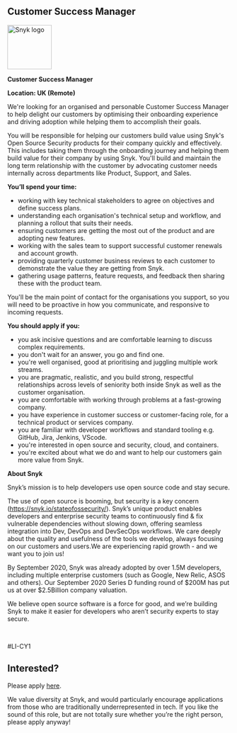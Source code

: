 Customer Success Manager 
---

<img src="https://res.cloudinary.com/snyk/image/upload/v1537345894/press-kit/brand/logo-black.png" width="100" alt="Snyk logo" />

<p><strong>Customer Success Manager</strong></p>
<p><strong>Location: UK (Remote)</strong></p>
<p><span style="font-weight: 400;">We're looking for an organised and personable Customer Success Manager to help delight our customers by optimising their onboarding experience and driving adoption while helping them to accomplish their goals.&nbsp;</span></p>
<p><span style="font-weight: 400;">You will be responsible for helping our customers build value using Snyk's Open Source Security products for their company quickly and effectively. This includes taking them through the onboarding journey and helping them build value for their company by using Snyk. You'll build and maintain the long term relationship with the customer by advocating customer needs internally across departments like Product, Support, and Sales.&nbsp;</span></p>
<p><strong>You’ll spend your time:</strong></p>
<ul>
<li style="font-weight: 400;"><span style="font-weight: 400;">working with key technical stakeholders to agree on objectives and define success plans.&nbsp;</span></li>
<li style="font-weight: 400;"><span style="font-weight: 400;">understanding each organisation's technical setup and workflow, and planning a rollout that suits their needs.&nbsp;</span></li>
<li style="font-weight: 400;"><span style="font-weight: 400;">ensuring customers are getting the most out of the product and are adopting new features.</span></li>
<li style="font-weight: 400;"><span style="font-weight: 400;">working with the sales team to support successful customer renewals and account growth.&nbsp;</span></li>
<li style="font-weight: 400;"><span style="font-weight: 400;">providing quarterly customer business reviews to each customer to demonstrate the value they are getting from Snyk.&nbsp;</span></li>
<li style="font-weight: 400;"><span style="font-weight: 400;">gathering usage patterns, feature requests, and feedback then sharing these with the product team.&nbsp;</span></li>
</ul>
<p><span style="font-weight: 400;">You'll be the main point of contact for the organisations you support, so you will need to be proactive in how you communicate, and responsive to incoming requests.&nbsp;</span></p>
<p><strong>You should apply if you:</strong></p>
<ul>
<li style="font-weight: 400;"><span style="font-weight: 400;">you ask incisive questions and are comfortable learning to discuss complex requirements.&nbsp;</span></li>
<li style="font-weight: 400;"><span style="font-weight: 400;">you don't wait for an answer, you go and find one.&nbsp;</span></li>
<li style="font-weight: 400;"><span style="font-weight: 400;">you're well organised, good at prioritising and juggling multiple work streams.&nbsp;</span></li>
<li style="font-weight: 400;"><span style="font-weight: 400;">you are pragmatic, realistic, and you build strong, respectful relationships across levels of seniority both inside Snyk as well as the customer organisation.&nbsp;</span></li>
<li style="font-weight: 400;"><span style="font-weight: 400;">you are comfortable with working through problems at a fast-growing company.&nbsp;</span></li>
<li style="font-weight: 400;"><span style="font-weight: 400;">you have experience in customer success or customer-facing role, for a technical product or services company.&nbsp;</span></li>
<li style="font-weight: 400;"><span style="font-weight: 400;">you are familiar with developer workflows and standard tooling e.g. GitHub, Jira, Jenkins, VScode.</span></li>
<li style="font-weight: 400;"><span style="font-weight: 400;">you're interested in open source and security, cloud, and containers.&nbsp;</span></li>
<li style="font-weight: 400;"><span style="font-weight: 400;">you're excited about what we do and want to help our customers gain more value from Snyk.</span></li>
</ul>
<p><strong>About Snyk</strong></p>
<p>Snyk’s mission is to help developers use open source code and stay secure.</p>
<p>The use of open source is booming, but security is a key concern (<a class="c-link" href="https://snyk.io/stateofossecurity/" target="_blank" data-stringify-link="https://snyk.io/stateofossecurity/" data-sk="tooltip_parent">https://snyk.io/stateofossecurity/</a>). Snyk’s unique product enables developers and enterprise security teams to continuously find &amp; fix vulnerable dependencies without slowing down, offering seamless integration into Dev, DevOps and DevSecOps workflows. We care deeply about the quality and usefulness of the tools we develop, always focusing on our customers and users.We are experiencing rapid growth - and we want you to join us!</p>
<p>By September 2020, Snyk was already adopted by over 1.5M developers, including multiple enterprise customers (such as Google, New Relic, ASOS and others). Our September 2020 Series D funding round of $200M has put us at over $2.5Billion company valuation.</p>
<p>We believe open source software is a force for good, and we’re building Snyk to make it easier for developers who aren’t security experts to stay secure.</p>
<p>&nbsp;</p>
<p>#LI-CY1</p>

Interested?
---

Please apply [here](https://boards.greenhouse.io/snyk/jobs/4295578002#app).

We value diversity at Snyk, and would particularly encourage applications from those who are traditionally underrepresented in tech.
If you like the sound of this role, but are not totally sure whether you’re the right person, please apply anyway!
